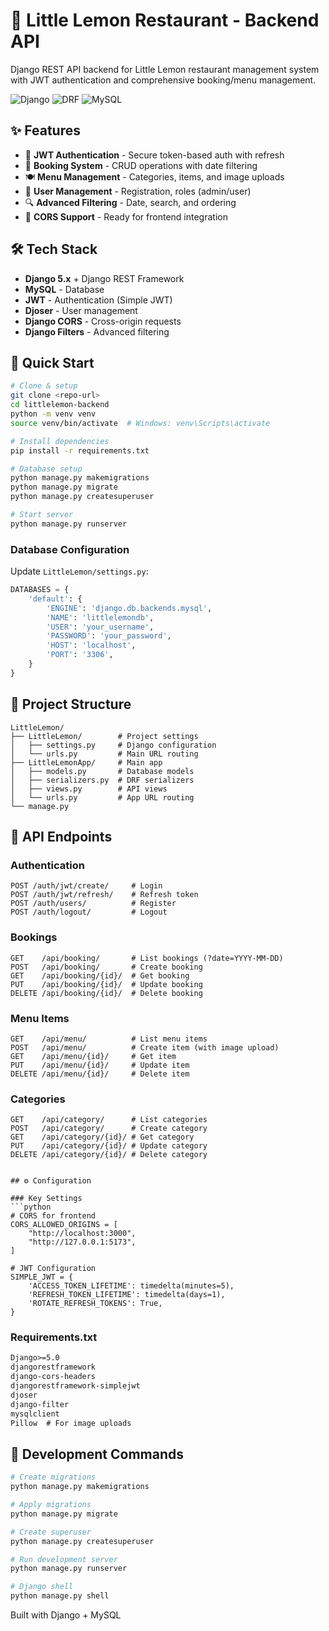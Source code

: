 # 🍋 Little Lemon Restaurant - Backend API

Django REST API backend for Little Lemon restaurant management system with JWT authentication and comprehensive booking/menu management.

![Django](https://img.shields.io/badge/Django-5.x-092E20?logo=django) ![DRF](https://img.shields.io/badge/DRF-3.x-ff1709?logo=django) ![MySQL](https://img.shields.io/badge/MySQL-8.x-4479A1?logo=mysql)

## ✨ Features

- 🔐 **JWT Authentication** - Secure token-based auth with refresh
- 📅 **Booking System** - CRUD operations with date filtering
- 🍽️ **Menu Management** - Categories, items, and image uploads
- 👥 **User Management** - Registration, roles (admin/user)
- 🔍 **Advanced Filtering** - Date, search, and ordering
- 📱 **CORS Support** - Ready for frontend integration

## 🛠️ Tech Stack

- **Django 5.x** + Django REST Framework
- **MySQL** - Database
- **JWT** - Authentication (Simple JWT)
- **Djoser** - User management
- **Django CORS** - Cross-origin requests
- **Django Filters** - Advanced filtering

## 🚀 Quick Start

```bash
# Clone & setup
git clone <repo-url>
cd littlelemon-backend
python -m venv venv
source venv/bin/activate  # Windows: venv\Scripts\activate

# Install dependencies
pip install -r requirements.txt

# Database setup
python manage.py makemigrations
python manage.py migrate
python manage.py createsuperuser

# Start server
python manage.py runserver
```

### Database Configuration
Update `LittleLemon/settings.py`:
```python
DATABASES = {
    'default': {
        'ENGINE': 'django.db.backends.mysql',
        'NAME': 'littlelemondb',
        'USER': 'your_username',
        'PASSWORD': 'your_password',
        'HOST': 'localhost',
        'PORT': '3306',
    }
}
```

## 📁 Project Structure

```
LittleLemon/
├── LittleLemon/        # Project settings
│   ├── settings.py     # Django configuration
│   └── urls.py         # Main URL routing
├── LittleLemonApp/     # Main app
│   ├── models.py       # Database models
│   ├── serializers.py  # DRF serializers
│   ├── views.py        # API views
│   └── urls.py         # App URL routing
└── manage.py
```

## 🔗 API Endpoints

### Authentication
```
POST /auth/jwt/create/     # Login
POST /auth/jwt/refresh/    # Refresh token
POST /auth/users/          # Register
POST /auth/logout/         # Logout
```

### Bookings
```
GET    /api/booking/       # List bookings (?date=YYYY-MM-DD)
POST   /api/booking/       # Create booking
GET    /api/booking/{id}/  # Get booking
PUT    /api/booking/{id}/  # Update booking
DELETE /api/booking/{id}/  # Delete booking
```

### Menu Items
```
GET    /api/menu/          # List menu items
POST   /api/menu/          # Create item (with image upload)
GET    /api/menu/{id}/     # Get item
PUT    /api/menu/{id}/     # Update item
DELETE /api/menu/{id}/     # Delete item
```

### Categories
```
GET    /api/category/      # List categories
POST   /api/category/      # Create category
GET    /api/category/{id}/ # Get category
PUT    /api/category/{id}/ # Update category
DELETE /api/category/{id}/ # Delete category
```


```

## ⚙️ Configuration

### Key Settings
```python
# CORS for frontend
CORS_ALLOWED_ORIGINS = [
    "http://localhost:3000",
    "http://127.0.0.1:5173",
]

# JWT Configuration
SIMPLE_JWT = {
    'ACCESS_TOKEN_LIFETIME': timedelta(minutes=5),
    'REFRESH_TOKEN_LIFETIME': timedelta(days=1),
    'ROTATE_REFRESH_TOKENS': True,
}
```

### Requirements.txt
```txt
Django>=5.0
djangorestframework
django-cors-headers
djangorestframework-simplejwt
djoser
django-filter
mysqlclient
Pillow  # For image uploads
```


## 🔧 Development Commands

```bash
# Create migrations
python manage.py makemigrations

# Apply migrations
python manage.py migrate

# Create superuser
python manage.py createsuperuser

# Run development server
python manage.py runserver

# Django shell
python manage.py shell
```


Built with Django + MySQL
